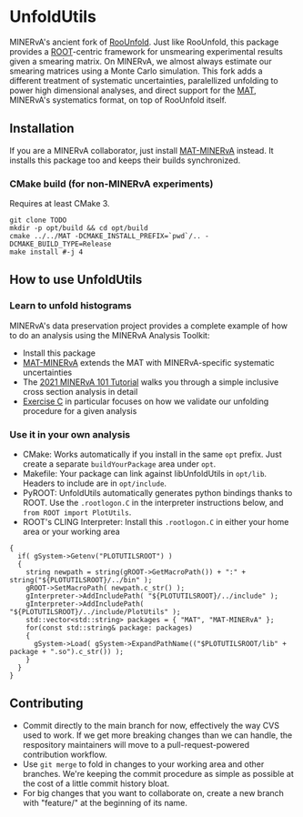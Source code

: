 # UnfoldUtils

MINERvA's ancient fork of [RooUnfold](https://gitlab.cern.ch/RooUnfold/RooUnfold).  Just like RooUnfold, this package provides a [ROOT](https://root.cern/)-centric framework for unsmearing experimental results given a smearing matrix.  On MINERvA, we almost always estimate our smearing matrices using a Monte Carlo simulation.  This fork adds a different treatment of systematic uncertainties, paralellized unfolding to power high dimensional analyses, and direct support for the [MAT](https://github.com/MinervaExpt/MAT), MINERvA's systematics format, on top of RooUnfold itself.

## Installation
If you are a MINERvA collaborator, just install [MAT-MINERvA](https://github.com/MinervaExpt/MAT-MINERvA) instead.  It installs this package too and keeps their builds synchronized.

### CMake build (for non-MINERvA experiments)
Requires at least CMake 3.

```
git clone TODO
mkdir -p opt/build && cd opt/build
cmake ../../MAT -DCMAKE_INSTALL_PREFIX=`pwd`/.. -DCMAKE_BUILD_TYPE=Release
make install #-j 4
```

## How to use UnfoldUtils

### Learn to unfold histograms

MINERvA's data preservation project provides a complete example of how to do an analysis using the MINERvA Analysis Toolkit:
- Install this package
- [MAT-MINERvA]() extends the MAT with MINERvA-specific systematic uncertainties
- The [2021 MINERvA 101 Tutorial](https://github.com/MinervaExpt/MINERvA-101-Cross-Section) walks you through a simple inclusive cross section analysis in detail
- [Exercise C](https://github.com/MinervaExpt/MINERvA-101-Cross-Section/wiki/Exercise-C%3A-Warping-Studies) in particular focuses on how we validate our unfolding procedure for a given analysis

### Use it in your own analysis
- CMake: Works automatically if you install in the same `opt` prefix.  Just create a separate `buildYourPackage` area under `opt`.
- Makefile: Your package can link against libUnfoldUtils in `opt/lib`.  Headers to include are in `opt/include`.
- PyROOT: UnfoldUtils automatically generates python bindings thanks to ROOT.  Use the `.rootlogon.C` in the interpreter instructions below, and `from ROOT import PlotUtils`.
- ROOT's CLING Interpreter: Install this `.rootlogon.C` in either your home area or your working area
```
{
  if( gSystem->Getenv("PLOTUTILSROOT") )
  {
    string newpath = string(gROOT->GetMacroPath()) + ":" + string("${PLOTUTILSROOT}/../bin" );
    gROOT->SetMacroPath( newpath.c_str() );
    gInterpreter->AddIncludePath( "${PLOTUTILSROOT}/../include" );
    gInterpreter->AddIncludePath( "${PLOTUTILSROOT}/../include/PlotUtils" );
    std::vector<std::string> packages = { "MAT", "MAT-MINERvA" };
    for(const std::string& package: packages)
    {
      gSystem->Load( gSystem->ExpandPathName(("$PLOTUTILSROOT/lib" + package + ".so").c_str()) );
    }
  }
}
```

## Contributing

- Commit directly to the main branch for now, effectively the way CVS used to work.  If we get more breaking changes than we can handle, the respository maintainers will move to a pull-request-powered contribution workflow.
- Use `git merge` to fold in changes to your working area and other branches.  We're keeping the commit procedure as simple as possible at the cost of a little commit history bloat.
- For big changes that you want to collaborate on, create a new branch with "feature/" at the beginning of its name.
